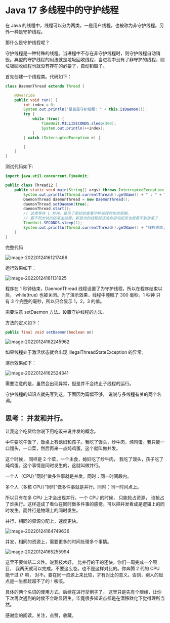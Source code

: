# Java 17 多线程中的守护线程

在 Java 的线程中，线程可以分为两类，一是用户线程，也被称为非守护线程。另外一种是守护线程。

那什么是守护线程呢？ 

守护线程是一种特殊的线程。当进程中不存在非守护线程时，则守护线程自动销毁。典型的守护线程的用法就是垃圾回收线程，当进程中没有了非守护的线程，则垃圾回收线程也就没有存在的必要了，自动销毁了。

首先创建一个线程类。代码如下：

```java
class DaemonThread extends Thread {

    @Override
    public void run() {
        int index = 0;
        System.out.println("是否是守护线程: " + this.isDaemon());
        try {
            while (true) {
                TimeUnit.MILLISECONDS.sleep(300);
                System.out.println(++index);
            }
        } catch (InterruptedException e) {

        }
    }
}
```

测试代码如下:

```java
import java.util.concurrent.TimeUnit;

public class Thread12 {
    public static void main(String[] args) throws InterruptedException {
        System.out.println(Thread.currentThread().getName() + " : " + Thread.currentThread().isDaemon());
        DaemonThread daemonThread = new DaemonThread();
        daemonThread.setDaemon(true);
        daemonThread.start();
        // 这里等待 1 秒钟，是为了更好的查看守护线程的生命周期。
        // 要不然太快的结束主线程，新启动的线程就还没有启动起来也就看不到效果了
        TimeUnit.SECONDS.sleep(1); 
        System.out.println(Thread.currentThread().getName() + "线程结束, 守护线程也会结束。"); 
    }
}
```

完整代码

![image-20220124161217486](https://cdn.jsdelivr.net/gh/xymiao/xymiaocdn/res/2022/202201/image-20220124161217486.png)

运行效果如下：

![image-20220124161131925](https://cdn.jsdelivr.net/gh/xymiao/xymiaocdn/res/2022/202201/image-20220124161131925.png)

程序在 1 秒钟结束，DaemonThread 线程设置了为守护线程，所以在程序结束以后， while(true) 也被关闭。为了演示效果，线程中睡眠了 300 毫秒。1 秒钟 只有 3 个完整的毫秒，所以只会显示 1，2，3 的值。

需要注意 setDaemon 方法。设置守护线程的方法。

方法的定义如下：

```java
public final void setDaemon(boolean on)
```

![image-20220124162245962](https://cdn.jsdelivr.net/gh/xymiao/xymiaocdn/res/2022/202201/image-20220124162245962.png)

如果线程处于激活状态就会出现 IllegalThreadStateException 的异常。 

演示效果如下：

![image-20220124162524341](https://cdn.jsdelivr.net/gh/xymiao/xymiaocdn/res/2022/202201/image-20220124162524341.png)

需要注意的是，虽然会出现异常，但是并不会终止子线程的运行。

守护线程的知识点就先写到这，下面因为篇幅不够， 说说与多线程有关的两个名词。

## 思考： 并发和并行。

让我这个吃货给你说下用吃饭来说并发的概念。

中午要吃午饭了，饭桌上有媳妇和孩子。我吃了馒头，炒牛肉，炖鸡蛋。我只能一口馒头，一口菜，然后再来一点炖鸡蛋。这个就叫做并发。

这个时候， 同样是 2 个菜，一个主食，媳妇吃了炒牛肉， 我吃了馒头，孩子吃了炖鸡蛋。这个事情是同时发生的，这就叫做并行。

一个人（CPU）”同时”做多件事就是并发。同时：同一时间段内。

多个人（多核 CPU）”同时”做多件事就是并行。同时：同一时间点上。

所以只有在多 CPU 上才会出现并行。一个 CPU 的时候， 只能抢占资源， 谁抢占了谁执行。这样造成了看似在同时做多件事的感觉。可以把并发看成是逻辑上的同时发生。而并行是物理上的同时发生。

并行，相同的资源分配上，速度更快。

![image-20220124164749636](https://cdn.jsdelivr.net/gh/xymiao/xymiaocdn/res/2022/202201/image-20220124164749636.png)

并发，相同的资源上，需要更多的时间处理多个事情。

![image-20220124165255994](https://cdn.jsdelivr.net/gh/xymiao/xymiaocdn/res/2022/202201/image-20220124165255994.png)

这里不要纠结二义性。说我技术好， 比并行的干的还快。你们一周完成一个项目， 我两天就可以完成。不要这么卷。也不是这样对比的。你奔腾 2 代的 CPU 能干过 i7 嘛， 对不。要在同一资源上来比较，才有对比的意义。否则，别人的起点是一生都赶超不了的！咳咳。

具体的两个名词的使用方式。后续在进行举例子了。 这里只是先有个眼缘，让你下次再次遇到的时候不会略显陌生。毕竟很多知识点都是在潜移默化下觉得理所当然。

感谢您的阅读。关注，点赞，收藏。

